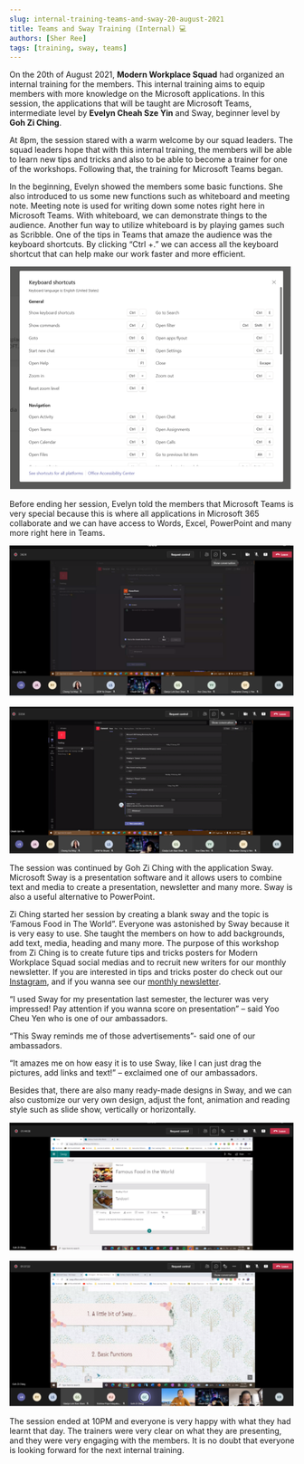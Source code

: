 ```yaml
---
slug: internal-training-teams-and-sway-20-august-2021
title: Teams and Sway Training (Internal) 💻
authors: [Sher Ree]
tags: [training, sway, teams]
---
```


On the 20th of August 2021, **Modern Workplace Squad** had organized an internal training for the members. This internal training aims to equip members with more knowledge on the Microsoft applications. In this session, the applications that will be taught are Microsoft Teams, intermediate level by **Evelyn Cheah Sze Yin** and Sway, beginner level by **Goh Zi Ching**.

<!--truncate-->

At 8pm, the session stared with a warm welcome by our squad leaders. The squad leaders hope that with this internal training, the members will be able to learn new tips and tricks and also to be able to become a trainer for one of the workshops. Following that, the training for Microsoft Teams began. 

In the beginning, Evelyn showed the members some basic functions. She also introduced to us some new functions such as whiteboard and meeting note. Meeting note is used for writing down some notes right here in Microsoft Teams. With whiteboard, we can demonstrate things to the audience. Another fun way to utilize whiteboard is by playing games such as Scribble. One of the tips in Teams that amaze the audience was the keyboard shortcuts. By clicking “Ctrl +.” we can access all the keyboard shortcut that can help make our work faster and more efficient.

![Showing keyboard shortcuts](img/2021-09-03-internal-training-teams-and-sway/internal-training-teams-and-sway-1.png)

Before ending her session, Evelyn told the members that Microsoft Teams is very special because this is where all applications in Microsoft 365 collaborate and we can have access to Words, Excel, PowerPoint and many more right here in Teams.

![Create tab on Teams channel](img/2021-09-03-internal-training-teams-and-sway/internal-training-teams-and-sway-2.png)

![Demonstrating Teams posts](img/2021-09-03-internal-training-teams-and-sway/internal-training-teams-and-sway-3.png)

The session was continued by Goh Zi Ching with the application Sway. Microsoft Sway is a presentation software and it allows users to combine text and media to create a presentation, newsletter and many more. Sway is also a useful alternative to PowerPoint.

Zi Ching started her session by creating a blank sway and the topic is ‘Famous Food in The World”. Everyone was astonished by Sway because it is very easy to use. She taught the members on how to add backgrounds, add text, media, heading and many more. The purpose of this workshop from Zi Ching is to create future tips and tricks posters for Modern Workplace Squad social medias and to recruit new writers for our monthly newsletter. If you are interested in tips and tricks poster do check out our [Instagram](https://www.instagram.com/microsoft_mws/), and if you wanna see our [monthly newsletter](http://localhost:3000/docs/newsletters/august-2021).

“I used Sway for my presentation last semester, the lecturer was very impressed! Pay attention if you wanna score on presentation” – said Yoo Cheu Yen who is one of our ambassadors.

“This Sway reminds me of those advertisements”- said one of our ambassadors.

“It amazes me on how easy it is to use Sway, like I can just drag the pictures, add links and text!” – exclaimed one of our ambassadors.

Besides that, there are also many ready-made designs in Sway, and we can also customize our very own design, adjust the font, animation and reading style such as slide show, vertically or horizontally.

![Demonstrating Sway features](img/2021-09-03-internal-training-teams-and-sway/internal-training-teams-and-sway-4.png)

![Customizing own design](img/2021-09-03-internal-training-teams-and-sway/internal-training-teams-and-sway-5.png)

The session ended at 10PM and everyone is very happy with what they had learnt that day. The trainers were very clear on what they are presenting, and they were very engaging with the members. It is no doubt that everyone is looking forward for the next internal training.